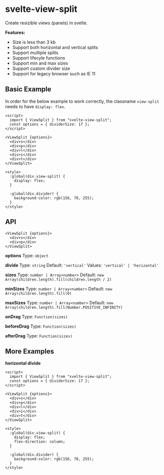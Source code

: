 # svelte-view-split

Create resizible views (panels) in svelte.

**Features:**

- Size is less than 3 kb
- Support both horizontal and vertical splits
- Support multiple splits
- Support lifecyle functions
- Support min and max sizes
- Support custom divider size
- Support for legacy browser such as IE 11

## Basic Example

In order for the below example to work correctly, the classname `view-split` needs to have `display: flex`.

```svelte
<script>
  import { ViewSplit } from "svelte-view-split";
  const options = { dividerSize: 17 };
</script>

<ViewSplit {options}>
  <div>s</div>
  <div>p</div>
  <div>l</div>
  <div>i</div>
  <div>t</div>
</ViewSplit>

<style>
  :global(div.view-split) {
    display: flex;
  }

  :global(div.divider) {
    background-color: rgb(156, 70, 255);
  }
</style>
```

## API

```svelte
<ViewSplit {options}>
  <div>s</div>
  <div>p</div>
</ViewSplit>
```

**options**
Type: `object`

**divide**
Type: `string`
Default: `'vertical'`
Values: `'vertical' | 'horizontal'`

**sizes**
Type: `number | Array<number>`
Default: `new Array(children.length).fill(children.length / 2)`

**minSizes**
Type: `number | Array<number>`
Default: `new Array(children.length).fill(0)`

**maxSizes**
Type: `number | Array<number>`
Default: `new Array(children.length).fill(Number.POSITIVE_INFINITY)`

**onDrag**
Type: `Function(sizes)`

**beforeDrag**
Type: `Function(sizes)`

**afterDrag**
Type: `Function(sizes)`

## More Examples

**horizontal divide**

```svelte
<script>
  import { ViewSplit } from "svelte-view-split";
  const options = { dividerSize: 17 };
</script>

<ViewSplit {options}>
  <div>s</div>
  <div>p</div>
  <div>l</div>
  <div>i</div>
  <div>t</div>
</ViewSplit>

<style>
  :global(div.view-split) {
    display: flex;
    flex-direction: column;
  }

  :global(div.divider) {
    background-color: rgb(156, 70, 255);
  }
</style>
```
